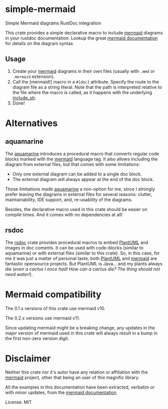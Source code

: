 # simple-mermaid

Simple Mermaid diagrams RustDoc integration

This crate provides a simple declarative macro to include [mermaid] diagrams in your rustdoc documentation.
Lookup the great [mermaid documentation] for details on the diagram syntax.

## Usage
1. Create your [mermaid] diagrams in their own files (usually with `.mmd` or `.mermaid` extension).
2. Call the [mermaid!] macro in a `#[doc]` attribute. Specify the route to the diagram file as a
   string literal. Note that the path is interpreted relative to the file where the macro is called,
   as it happens with the underlying [include_str].
3. Done!

# Alternatives
## aquamarine
The [aquamarine] introduces a procedural macro that converts regular code blocks marked with the
[mermaid] language tag. It also allows including the diagram from external files, but that comes with some limitations:
* Only one external diagram can be added to a single doc block.
* The external diagram will always appear at the end of the doc block.

Those limitations made [aquamarine] a non-option for me, since I strongly prefer leaving the diagrams in external files for several reasons:
clutter, maintainability, IDE support, and, re-usability of the diagrams.

Besides, the declarative macro used in this crate should be easier on compile times. And it comes with no dependencies at all!

## rsdoc
The [rsdoc] crate provides procedural macros to embed [PlantUML] and images in doc coments.
It can be used with code-blocks (similar to aquamarine) or with external files (similar to this crate).
So, in this case, for me it was just a matter of personal taste, both [PlantUML] and [mermaid] are fantastic
opensource projects. But PlantUML is Java... and my plants always die (_even a cactus I once had! How can a cactus die? The thing should not need water!_).

# Mermaid compatibility

The 0.1.x versions of this crate use mermaid v10.

The 0.2.x versions use mermaid v11.

Since updating mermaid might be a breaking change,
any updates in the major version of mermaid
used in this crate will always result in a bump in the first non-zero version digit. 

# Disclaimer
Neither this crate nor it's autor have any relation or affiliation with the [mermaid] project, other that being an user of this magnific library.

All the examples in this documentation have been extracted, verbatim or with minor updates, from the [mermaid documentation].

[mermaid]: https://mermaid.js.org/
[include_str]: https://doc.rust-lang.org/std/macro.include_str.html
[mermaid documentation]: https://mermaid.js.org/intro/n00b-gettingStarted.html
[aquamarine]: https://crates.io/crates/aquamarine
[rsdoc]: https://crates.io/crates/rsdoc
[PlantUML]: https://plantuml.com/

License: MIT

